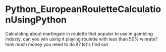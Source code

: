 # Python_EuropeanRouletteCalculationUsingPython
Calculating about martingale in roulette that popular to use in gambling industy, can you win using it playing roulette with less than 50% winrate? how much money you need to do it? let's find out
